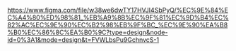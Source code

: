 https://www.figma.com/file/w38we6dwTY17HVJI4SbPyQ/%EC%9E%84%EC%A4%80%ED%98%81_%EB%A9%8B%EC%9F%81%EC%9D%B4%EC%82%AC%EC%9E%90%EC%B2%98%EB%9F%BC_%EC%9E%90%EA%B8%B0%EC%86%8C%EA%B0%9C?type=design&node-id=0%3A1&mode=design&t=FVWLbsPu9GchnvcS-1